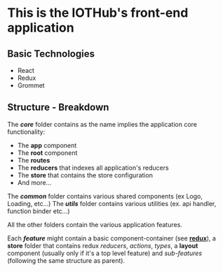 # This is the IOTHub's front-end application
## Basic Technologies
* React
* Redux
* Grommet

## Structure - Breakdown
The ***core*** folder contains as the name implies the application core
functionality:
* The **app** component
* The **root** component
* The **routes**
* The **reducers** that indexes all application's reducers
* The **store** that contains the store configuration
* And more...

The ***common*** folder contains various shared components (ex Logo, Loading, etc...)
The ***utils*** folder contains various utilities (ex. api handler, function binder etc...)

All the other folders contain the various application features.

Each ***feature*** might contain a basic component-container (see [**redux**](http://redux.js.org/)), a **store** folder that contains redux *reducers*, *actions*, *types*, a **layout** component (usually only if it's a top level feature) and *sub-features* (following the same structure as parent).

